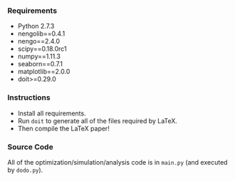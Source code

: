 ### Requirements

 - Python 2.7.3
 - nengolib==0.4.1
 - nengo==2.4.0
 - scipy==0.18.0rc1
 - numpy==1.11.3
 - seaborn==0.7.1
 - matplotlib==2.0.0
 - doit>=0.29.0

### Instructions

 - Install all requirements.
 - Run `doit` to generate all of the files required by LaTeX.
 - Then compile the LaTeX paper!

### Source Code

All of the optimization/simulation/analysis code is in `main.py` (and executed by `dodo.py`).

